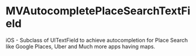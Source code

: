 # MVAutocompletePlaceSearchTextField
iOS - Subclass of UITextField to achieve autocompletion for Place Search like Google Places, Uber and Much more apps having maps.
